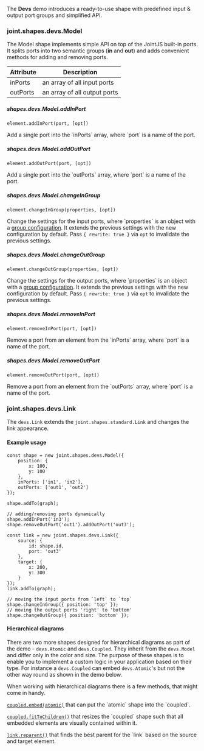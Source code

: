 The **Devs** demo introduces a ready-to-use shape with predefined input & output port groups and simplified API.

### joint.shapes.devs.Model

The Model shape implements simple API on top of the JointJS built-in ports. It splits ports into two semantic groups (**in** and **out**) and adds convenient methods for adding and removing ports.

| Attribute | Description |
| --- | --- |
| inPorts | an array of all input ports |
| outPorts | an array of all output ports |

##### shapes.devs.Model.addInPort

    element.addInPort(port, [opt])

Add a single port into the \`inPorts\` array, where \`port\` is a name of the port.

##### shapes.devs.Model.addOutPort

    element.addOutPort(port, [opt])

Add a single port into the \`outPorts\` array, where \`port\` is a name of the port.

##### shapes.devs.Model.changeInGroup

    element.changeInGroup(properties, [opt])

Change the settings for the input ports, where \`properties\` is an object with a [group configuration](https://resources.jointjs.com/docs/jointjs/v3.7/joint.html#dia.Element.ports.interface). It extends the previous settings with the new configuration by default. Pass `{ rewrite: true }` via `opt` to invalidate the previous settings.

##### shapes.devs.Model.changeOutGroup

    element.changeOutGroup(properties, [opt])

Change the settings for the output ports, where \`properties\` is an object with a [group configuration](https://resources.jointjs.com/docs/jointjs/v3.7/joint.html#dia.Element.ports.interface). It extends the previous settings with the new configuration by default. Pass `{ rewrite: true }` via `opt` to invalidate the previous settings.

##### shapes.devs.Model.removeInPort

    element.removeInPort(port, [opt])

Remove a port from an element from the \`inPorts\` array, where \`port\` is a name of the port.

##### shapes.devs.Model.removeOutPort

    element.removeOutPort(port, [opt])

Remove a port from an element from the \`outPorts\` array, where \`port\` is a name of the port.

### joint.shapes.devs.Link

The `devs.Link` extends the `joint.shapes.standard.Link` and changes the link appearance.

#### Example usage

    const shape = new joint.shapes.devs.Model({
        position: {
            x: 100,
            y: 100
        },
        inPorts: ['in1', 'in2'],
        outPorts: ['out1', 'out2']
    });

    shape.addTo(graph);

    // adding/removing ports dynamically
    shape.addInPort('in3');
    shape.removeOutPort('out1').addOutPort('out3');

    const link = new joint.shapes.devs.Link({
        source: {
            id: shape.id,
            port: 'out3'
        },
        target: {
            x: 200,
            y: 300
        }
    });
    link.addTo(graph);

    // moving the input ports from `left` to `top`
    shape.changeInGroup({ position: 'top' });
    // moving the output ports 'right' to 'bottom'
    shape.changeOutGroup({ position: 'bottom' });


#### Hierarchical diagrams

There are two more shapes designed for hierarchical diagrams as part of the demo - `devs.Atomic` and `devs.Coupled`. They inherit from the `devs.Model` and differ only in the color and size. The purpose of these shapes is to enable you to implement a custom logic in your application based on their type. For instance a `devs.Coupled` can embed `devs.Atomic`'s but not the other way round as shown in the demo below.

When working with hierarchical diagrams there is a few methods, that might come in handy.

[`coupled.embed(atomic)`](https://resources.jointjs.com/docs/jointjs/v3.7/joint.html#dia.Element.prototype.embed) that can put the \`atomic\` shape into the \`coupled\`.

[`coupled.fitToChildren()`](https://resources.jointjs.com/docs/jointjs/v3.7/joint.html#dia.Element.prototype.fitToChildren) that resizes the \`coupled\` shape such that all embedded elements are visually contained within it.

[`link.reparent()`](https://resources.jointjs.com/docs/jointjs/v3.7/joint.html#dia.Link.prototype.reparent) that finds the best parent for the \`link\` based on the source and target element.
